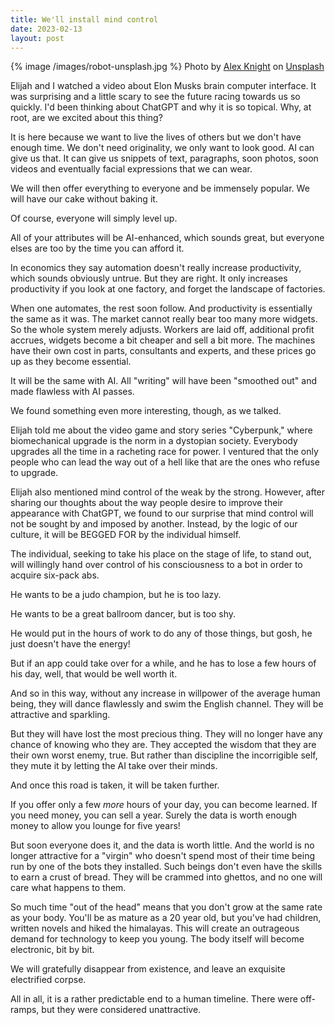 ```yaml
---
title: We'll install mind control
date: 2023-02-13
layout: post
---
```


{% image /images/robot-unsplash.jpg %}
Photo by <a href="https://unsplash.com/@agk42?utm_source=unsplash&utm_medium=referral&utm_content=creditCopyText">Alex Knight</a> on <a href="https://unsplash.com/photos/2EJCSULRwC8?utm_source=unsplash&utm_medium=referral&utm_content=creditCopyText">Unsplash</a>
  
Elijah and I watched a video about Elon Musks brain
computer interface. It was surprising and a little scary
to see the future racing towards us so quickly.
I'd been thinking about ChatGPT and why it is so topical.
Why, at root, are we excited about this thing?

It is here because we want to live the lives of others but
we don't have enough time. We don't need originality, we
only want to look good. AI can give us that. It can give
us snippets of text, paragraphs, soon photos, soon videos
and eventually facial expressions that we can wear.

We will then offer everything to everyone and be immensely
popular. We will have our cake without baking it.

Of course, everyone will simply level up.

All of your attributes will be AI-enhanced, which sounds great,
but everyone elses are too by the time you can afford it.

In economics they say automation doesn't really increase
productivity, which sounds obviously untrue. But they are
right. It only increases productivity if you look at one
factory, and forget the landscape of factories.

When one automates, the rest soon follow. And productivity is
essentially the same as it was. The market cannot really bear
too many more widgets. So the whole system merely adjusts.
Workers are laid off, additional profit accrues, widgets become
a bit cheaper and sell a bit more. The machines have their own
cost in parts, consultants and experts, and these prices go
up as they become essential.

It will be the same with AI. All "writing" will have been
"smoothed out" and made flawless with AI passes.

We found something even more interesting, though, as we talked.

Elijah told me about the video game and story series "Cyberpunk,"
where biomechanical upgrade is the norm in a dystopian society.
Everybody upgrades all the time in a racheting race for power.
I ventured that the only people who can lead the way out of
a hell like that are the ones who refuse to upgrade.

Elijah also mentioned mind control of the weak by the strong.
However, after sharing our thoughts about the way people desire to
improve their appearance with ChatGPT, we found to our surprise that
mind control will not be sought by and imposed by another.
Instead, by the logic of our culture, it will be BEGGED FOR by the
individual himself.

The individual, seeking to take his place on the stage of life,
to stand out, will willingly hand over control of his
consciousness to a bot in order to acquire six-pack abs.

He wants to be a judo champion, but he is too lazy.

He wants to be a great ballroom dancer, but is too shy.

He would put in the hours of work to do any of those things,
but gosh, he just doesn't have the energy!

But if an app could take over for a while, and he has to lose
a few hours of his day, well, that would be well worth it.

And so in this way, without any increase in willpower of the
average human being, they will dance flawlessly and swim the
English channel. They will be attractive and sparkling.

But they will have lost the most precious thing. They will
no longer have any chance of knowing who they are.
They accepted the wisdom that they are their own worst enemy,
true. But rather than discipline the incorrigible self, they
mute it by letting the AI take over their minds.

And once this road is taken, it will be taken further.

If you offer only a few *more* hours of your day, you can become
learned. If you need money, you can sell a year. Surely the
data is worth enough money to allow you lounge for five years!

But soon everyone does it, and the data is worth little.
And the world is no longer attractive for a "virgin" who
doesn't spend most of their time being run by one of the
bots they installed. Such beings don't even have the skills
to earn a crust of bread. They will be crammed into ghettos,
and no one will care what happens to them.

So much time "out of the head" means that you don't grow at
the same rate as your body. You'll be as mature as a 20 year
old, but you've had children, written novels and hiked
the himalayas. This will create an outrageous demand for
technology to keep you young. The body itself will become
electronic, bit by bit.

We will gratefully disappear from existence, and leave an
exquisite electrified corpse.

All in all, it is a rather predictable end to a human timeline.
There were off-ramps, but they were considered unattractive.

